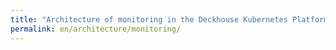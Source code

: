 ```yaml
---
title: "Architecture of monitoring in the Deckhouse Kubernetes Platform"
permalink: en/architecture/monitoring/
---
```

